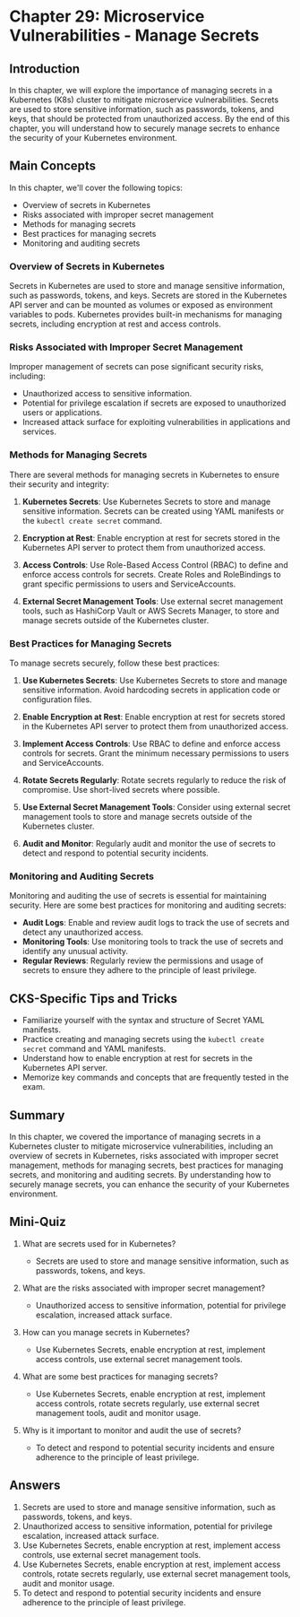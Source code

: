 # Chapter 29: Microservice Vulnerabilities - Manage Secrets

## Introduction

In this chapter, we will explore the importance of managing secrets in a Kubernetes (K8s) cluster to mitigate microservice vulnerabilities. Secrets are used to store sensitive information, such as passwords, tokens, and keys, that should be protected from unauthorized access. By the end of this chapter, you will understand how to securely manage secrets to enhance the security of your Kubernetes environment.

## Main Concepts

In this chapter, we'll cover the following topics:
- Overview of secrets in Kubernetes
- Risks associated with improper secret management
- Methods for managing secrets
- Best practices for managing secrets
- Monitoring and auditing secrets

### Overview of Secrets in Kubernetes

Secrets in Kubernetes are used to store and manage sensitive information, such as passwords, tokens, and keys. Secrets are stored in the Kubernetes API server and can be mounted as volumes or exposed as environment variables to pods. Kubernetes provides built-in mechanisms for managing secrets, including encryption at rest and access controls.

### Risks Associated with Improper Secret Management

Improper management of secrets can pose significant security risks, including:
- Unauthorized access to sensitive information.
- Potential for privilege escalation if secrets are exposed to unauthorized users or applications.
- Increased attack surface for exploiting vulnerabilities in applications and services.

### Methods for Managing Secrets

There are several methods for managing secrets in Kubernetes to ensure their security and integrity:

1. **Kubernetes Secrets**: Use Kubernetes Secrets to store and manage sensitive information. Secrets can be created using YAML manifests or the `kubectl create secret` command.

2. **Encryption at Rest**: Enable encryption at rest for secrets stored in the Kubernetes API server to protect them from unauthorized access.

3. **Access Controls**: Use Role-Based Access Control (RBAC) to define and enforce access controls for secrets. Create Roles and RoleBindings to grant specific permissions to users and ServiceAccounts.

4. **External Secret Management Tools**: Use external secret management tools, such as HashiCorp Vault or AWS Secrets Manager, to store and manage secrets outside of the Kubernetes cluster.

### Best Practices for Managing Secrets

To manage secrets securely, follow these best practices:

1. **Use Kubernetes Secrets**: Use Kubernetes Secrets to store and manage sensitive information. Avoid hardcoding secrets in application code or configuration files.

2. **Enable Encryption at Rest**: Enable encryption at rest for secrets stored in the Kubernetes API server to protect them from unauthorized access.

3. **Implement Access Controls**: Use RBAC to define and enforce access controls for secrets. Grant the minimum necessary permissions to users and ServiceAccounts.

4. **Rotate Secrets Regularly**: Rotate secrets regularly to reduce the risk of compromise. Use short-lived secrets where possible.

5. **Use External Secret Management Tools**: Consider using external secret management tools to store and manage secrets outside of the Kubernetes cluster.

6. **Audit and Monitor**: Regularly audit and monitor the use of secrets to detect and respond to potential security incidents.

### Monitoring and Auditing Secrets

Monitoring and auditing the use of secrets is essential for maintaining security. Here are some best practices for monitoring and auditing secrets:

- **Audit Logs**: Enable and review audit logs to track the use of secrets and detect any unauthorized access.
- **Monitoring Tools**: Use monitoring tools to track the use of secrets and identify any unusual activity.
- **Regular Reviews**: Regularly review the permissions and usage of secrets to ensure they adhere to the principle of least privilege.

## CKS-Specific Tips and Tricks

- Familiarize yourself with the syntax and structure of Secret YAML manifests.
- Practice creating and managing secrets using the `kubectl create secret` command and YAML manifests.
- Understand how to enable encryption at rest for secrets in the Kubernetes API server.
- Memorize key commands and concepts that are frequently tested in the exam.

## Summary

In this chapter, we covered the importance of managing secrets in a Kubernetes cluster to mitigate microservice vulnerabilities, including an overview of secrets in Kubernetes, risks associated with improper secret management, methods for managing secrets, best practices for managing secrets, and monitoring and auditing secrets. By understanding how to securely manage secrets, you can enhance the security of your Kubernetes environment.

## Mini-Quiz

1. What are secrets used for in Kubernetes?
   - Secrets are used to store and manage sensitive information, such as passwords, tokens, and keys.

2. What are the risks associated with improper secret management?
   - Unauthorized access to sensitive information, potential for privilege escalation, increased attack surface.

3. How can you manage secrets in Kubernetes?
   - Use Kubernetes Secrets, enable encryption at rest, implement access controls, use external secret management tools.

4. What are some best practices for managing secrets?
   - Use Kubernetes Secrets, enable encryption at rest, implement access controls, rotate secrets regularly, use external secret management tools, audit and monitor usage.

5. Why is it important to monitor and audit the use of secrets?
   - To detect and respond to potential security incidents and ensure adherence to the principle of least privilege.

## Answers

1. Secrets are used to store and manage sensitive information, such as passwords, tokens, and keys.
2. Unauthorized access to sensitive information, potential for privilege escalation, increased attack surface.
3. Use Kubernetes Secrets, enable encryption at rest, implement access controls, use external secret management tools.
4. Use Kubernetes Secrets, enable encryption at rest, implement access controls, rotate secrets regularly, use external secret management tools, audit and monitor usage.
5. To detect and respond to potential security incidents and ensure adherence to the principle of least privilege.
